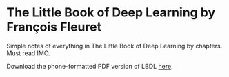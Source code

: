 # The Little Book of Deep Learning by François Fleuret

Simple notes of everything in The Little Book of Deep Learning by chapters. Must read IMO.

Download the phone-formatted PDF version of LBDL [here](https://fleuret.org/public/lbdl.pdf).